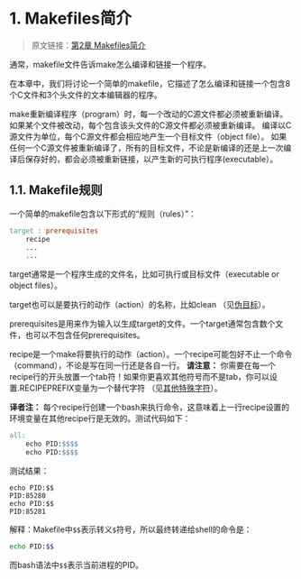 # 1. Makefiles简介

> 原文链接：[第2章 Makefiles简介](https://www.gnu.org/software/make/manual/html_node/Introduction.html)

通常，makefile文件告诉make怎么编译和链接一个程序。

在本章中，我们将讨论一个简单的makefile，它描述了怎么编译和链接一个包含8个C文件和3个头文件的文本编辑器的程序。

make重新编译程序（program）时，每一个改动的C源文件都必须被重新编译。
如果某个文件被改动，每个包含该头文件的C源文件都必须被重新编译。
编译以C源文件为单位，每个C源文件都会相应地产生一个目标文件（object file）。
如果任何一个C源文件被重新编译了，所有的目标文件，不论是新编译的还是上一次编译后保存好的，都会必须被重新链接，以产生新的可执行程序(executable）。

## 1.1. Makefile规则

一个简单的makefile包含以下形式的“规则（rules）”：

```makefile
target : prerequisites
	recipe
	...
	...
```

target通常是一个程序生成的文件名，比如可执行或目标文件（executable or object files）。

target也可以是要执行的动作（action）的名称，比如clean
（见[伪目标](https://www.gnu.org/software/make/manual/html_node/Phony-Targets.html)）。

prerequisites是用来作为输入以生成target的文件。一个target通常包含数个文件，也可以不包含任何prerequisites。

recipe是一个make将要执行的动作（action）。一个recipe可能包好不止一个命令（command），不论是写在同一行还是各自一行。
**请注意：** 你需要在每一个recipe行的开头放置一个tab符！如果你更喜欢其他符号而不是tab，你可以设置.RECIPEPREFIX变量为一个替代字符
（见[其他特殊字符](https://www.gnu.org/software/make/manual/html_node/Special-Variables.html)）。

**译者注：** 每个recipe行创建一个bash来执行命令，这意味着上一行recipe设置的环境变量在其他recipe行是无效的。测试代码如下：

```makefile
all:
	echo PID:$$$$
	echo PID:$$$$
```

测试结果：

```text
echo PID:$$
PID:85280
echo PID:$$
PID:85281
```


解释：Makefile中`$$`表示转义`$`符号，所以最终转递给shell的命令是：

```bash
echo PID:$$
```

而bash语法中`$$`表示当前进程的PID。
